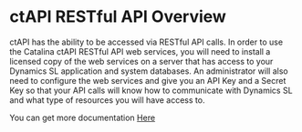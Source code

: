 ctAPI RESTful API Overview
=======
ctAPI has the ability to be accessed via RESTful API calls.  In order to use the Catalina ctAPI RESTful API web services, you will need to install a licensed copy of the web services on a server that has access to your Dynamics SL application and system databases.  An administrator will also need to configure the web services and give you an API Key and a Secret Key so that your API calls will know how to communicate with Dynamics SL and what type of resources you will have access to.

You can get more documentation [Here](https://github.com/CatalinaTechnology/ctAPI/wiki/ctAPI-RESTful-API)

